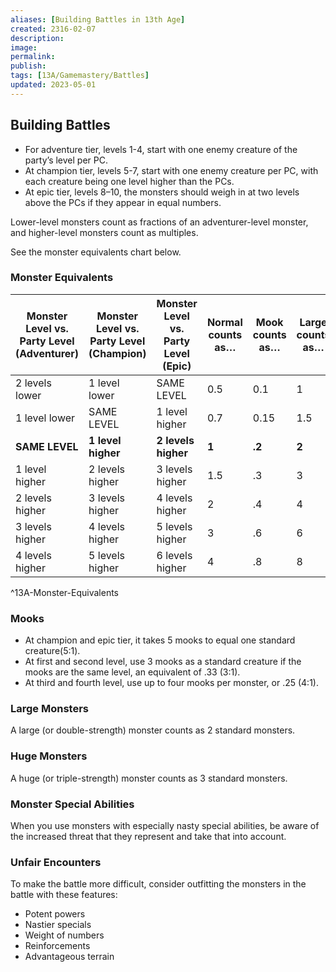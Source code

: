 ```yaml
---
aliases: [Building Battles in 13th Age]
created: 2316-02-07
description: 
image: 
permalink: 
publish: 
tags: [13A/Gamemastery/Battles]
updated: 2023-05-01
---
```


## Building Battles

- For adventure tier, levels 1-4, start with one enemy creature of the party’s level per PC. 
- At champion tier, levels 5-7, start with one enemy creature per PC, with each creature being one level higher than the PCs.
- At epic tier, levels 8–10, the monsters should weigh in at two levels above the PCs if they appear in equal numbers.

Lower-level monsters count as fractions of an adventurer-level monster, and higher-level monsters count as multiples. 

See the monster equivalents chart below.

### Monster Equivalents

| Monster Level vs. Party Level (Adventurer) | Monster Level vs. Party Level (Champion) | Monster Level vs. Party Level (Epic) | Normal counts as… | Mook counts as… | Large counts as… | Huge counts as… |
|--------------------------------------------|------------------------------------------|--------------------------------------|-------------------|-----------------|------------------|-----------------|
| 2 levels lower                             | 1 level lower                            | SAME LEVEL                           | 0.5               | 0.1             | 1                | 1.5             |
| 1 level lower                              | SAME LEVEL                               | 1 level higher                       | 0.7               | 0.15            | 1.5              | 2               |
| **SAME LEVEL**                             | **1 level higher**                       | **2 levels higher**                  | **1**             | **.2**          | **2**            | **3**           |
| 1 level higher                             | 2 levels higher                          | 3 levels higher                      | 1.5               | .3              | 3                | 4               |
| 2 levels higher                            | 3 levels higher                          | 4 levels higher                      | 2                 | .4              | 4                | 6               |
| 3 levels higher                            | 4 levels higher                          | 5 levels higher                      | 3                 | .6              | 6                | 8               |
| 4 levels higher                            | 5 levels higher                          | 6 levels higher                      | 4                 | .8              | 8                |                 |  
^13A-Monster-Equivalents

### Mooks

- At champion and epic tier, it takes 5 mooks to equal one standard creature(5:1). 
- At first and second level, use 3 mooks as a standard creature if the mooks are the same level, an equivalent of .33 (3:1). 
- At third and fourth level, use up to four mooks per monster, or .25 (4:1). 

### Large Monsters

A large (or double-strength) monster counts as 2 standard monsters.

### Huge Monsters

A huge (or triple-strength) monster counts as 3 standard monsters.

### Monster Special Abilities

When you use monsters with especially nasty special abilities, be aware of the increased threat that they represent and take that into account.

### Unfair Encounters

To make the battle more difficult, consider outfitting the monsters in the battle with these features:
- Potent powers
- Nastier specials
- Weight of numbers
- Reinforcements
- Advantageous terrain